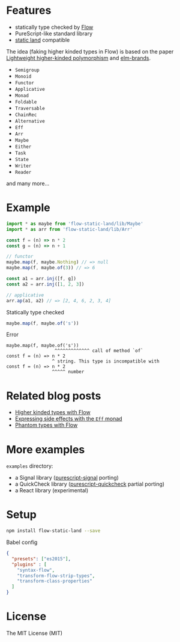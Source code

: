 # Features

- statically type checked by [Flow](https://flowtype.org/)
- PureScript-like standard library
- [static land](https://github.com/rpominov/static-land) compatible

The idea (faking higher kinded types in Flow) is based on the paper [Lightweight higher-kinded polymorphism](https://www.cl.cam.ac.uk/~jdy22/papers/lightweight-higher-kinded-polymorphism.pdf) and [elm-brands](https://github.com/joneshf/elm-brands).

- `Semigroup`
- `Monoid`
- `Functor`
- `Applicative`
- `Monad`
- `Foldable`
- `Traversable`
- `ChainRec`
- `Alternative`
- `Eff`
- `Arr`
- `Maybe`
- `Either`
- `Task`
- `State`
- `Writer`
- `Reader`

and many more...

# Example

```js
import * as maybe from 'flow-static-land/lib/Maybe'
import * as arr from 'flow-static-land/lib/Arr'

const f = (n) => n * 2
const g = (n) => n + 1

// functor
maybe.map(f, maybe.Nothing) // => null
maybe.map(f, maybe.of(3)) // => 6

const a1 = arr.inj([f, g])
const a2 = arr.inj([1, 2, 3])

// applicative
arr.ap(a1, a2) // => [2, 4, 6, 2, 3, 4]
```

Statically type checked

```js
maybe.map(f, maybe.of('s'))
```

Error

```
maybe.map(f, maybe.of('s'))
                  ^^^^^^^^^^^^^ call of method `of`
const f = (n) => n * 2
                 ^ string. This type is incompatible with
const f = (n) => n * 2
                 ^^^^^ number
```

# Related blog posts

- [Higher kinded types with Flow](https://medium.com/@gcanti/higher-kinded-types-in-flow-275b657992b7)
- [Expressing side effects with the `Eff` monad](https://medium.com/@gcanti/the-eff-monad-implemented-in-flow-40803670c3eb)
- [Phantom types with Flow](https://medium.com/@gcanti/phantom-types-with-flow-828aff73232b)

# More examples

`examples` directory:

- a Signal library ([purescript-signal](https://github.com/bodil/purescript-signal) porting)
- a QuickCheck library ([purescript-quickcheck](https://github.com/purescript/purescript-quickcheck) partial porting)
- a React library (experimental)

# Setup

```sh
npm install flow-static-land --save
```

Babel config

```json
{
  "presets": ["es2015"],
  "plugins" : [
    "syntax-flow",
    "transform-flow-strip-types",
    "transform-class-properties"
  ]
}
```

# License

The MIT License (MIT)
